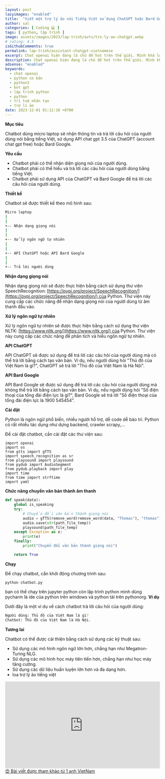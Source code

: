 ```yaml
---
layout: post
lazyimages: "enabled"
title:  "Viết một trợ lý ảo nói Tiếng Việt sử dụng ChatGPT hoặc Bard Google - Python"
author: sal
categories: [ Coding 💻 ]
tags: [ python, lập trình ]
image: assets/images/2023/lap-trinh/avts/tro-ly-ao-chatgpt.webp
# rating: 4.5
isGithubComments: true
permalink: lap-trinh/assistant-chatgpt-vietnamese
excerpt: Chat openai hiện đang là chủ đề hot trên thế giới. Mình khá lười bấm keyboard và đọc chữ, nên mình đã viết một đoạn code nhỏ lấy giọng nói của mình từ micro, và trả lời câu hỏi của mình sử dụng api của openai
description: Chat openai hiện đang là chủ đề hot trên thế giới. Mình khá lười bấm keyboard và đọc chữ, nên mình đã viết một đoạn code nhỏ lấy giọng nói của mình từ micro, và trả lời câu hỏi của mình sử dụng api của openai.
adsense: "enabled"
keywords:
  - chat openai
  - python cơ bản
  - python3
  - bot gpt
  - lập trình python
  - python
  - trí tuệ nhân tạo
  - trợ lí ảo
date: 2023-12-01 01:12:10 +0700
---
```


 **Mục tiêu**

Chatbot dùng micro laptop sẽ nhận thông tin và trả lời câu hỏi của người dùng nói bằng tiếng Việt, sử dụng API chat gpt 3.5 của ChatGPT (account chat gpt free) hoặc Bard Google.

**Yêu cầu**

*   Chatbot phải có thể nhận diện giọng nói của người dùng.
*   Chatbot phải có thể hiểu và trả lời các câu hỏi của người dùng bằng tiếng Việt.
*   Chatbot phải sử dụng API của ChatGPT và Bard Google để trả lời các câu hỏi của người dùng.

**Thiết kế**

Chatbot sẽ được thiết kế theo mô hình sau:

```bash
Micro laptop
|
|
+-- Nhận dạng giọng nói
|
|
+-- Xử lý ngôn ngữ tự nhiên
|
|
+-- API ChatGPT hoặc API Bard Google
|
|
+-- Trả lời người dùng

```

**Nhận dạng giọng nói**

Nhận dạng giọng nói sẽ được thực hiện bằng cách sử dụng thư viện SpeechRecognition: [https://pypi.org/project/SpeechRecognition/](https://pypi.org/project/SpeechRecognition/) của Python. Thư viện này cung cấp các chức năng để nhận dạng giọng nói của người dùng từ âm thanh đầu vào.

**Xử lý ngôn ngữ tự nhiên**

Xử lý ngôn ngữ tự nhiên sẽ được thực hiện bằng cách sử dụng thư viện NLTK: [https://www.nltk.org/](https://www.nltk.org/) của Python. Thư viện này cung cấp các chức năng để phân tích và hiểu ngôn ngữ tự nhiên.

**API ChatGPT**

API ChatGPT sẽ được sử dụng để trả lời các câu hỏi của người dùng mà có thể trả lời bằng cách tạo văn bản. Ví dụ, nếu người dùng hỏi "Thủ đô của Việt Nam là gì?", ChatGPT sẽ trả lời "Thủ đô của Việt Nam là Hà Nội".

**API Bard Google**

API Bard Google sẽ được sử dụng để trả lời các câu hỏi của người dùng mà không thể trả lời bằng cách tạo văn bản. Ví dụ, nếu người dùng hỏi "Số điện thoại của tổng đài điện lực là gì?", Bard Google sẽ trả lời "Số điện thoại của tổng đài điện lực là 1900 545454".

**Cài đặt**

Python là ngôn ngữ phổ biến, nhiều người hỗ trợ, dễ code dễ bảo trì. Python có rất nhiều tác dụng như dựng backend, crawler scrapy,...

Để cài đặt chatbot, cần cài đặt các thư viện sau:

```
import openai
import os
from gtts import gTTS
import speech_recognition as sr
from playsound import playsound
from pydub import AudioSegment
from pydub.playback import play
import time
from time import strftime
import yaml

```
**Chức năng chuyển văn bản thành âm thanh**

```python
def speak(data):
    global is_speaking
    try:
        # Chuyển đổi văn bản thành giọng nói
        audio = gTTS(remove_word(remove_word(data, "Thomas"), "thomas"), lang='vi')
        audio.save(str(path_file_temp))
        playsound(path_file_temp)
    except Exception as e:
        print(e)
    finally:
        print("Chuyển đổi văn bản thành giọng nói")

    return True

```

**Chạy**

Để chạy chatbot, cần khởi động chương trình sau:

<script src="https://gist.github.com/NhamNgocTuanAnh/260ebc0e582d10224d8acc0ba5a0b01f.js"></script>

```console
python chatbot.py

```

bạn có thể chạy trên jupyter python còn lập trình python mình dùng pycharm là ide của python trên windows và python tải trên pythonorg.
**Ví dụ**

Dưới đây là một ví dụ về cách chatbot trả lời câu hỏi của người dùng:

```bash
Người dùng: Thủ đô của Việt Nam là gì?
Chatbot: Thủ đô của Việt Nam là Hà Nội.
```

**Tương lai**

Chatbot có thể được cải thiện bằng cách sử dụng các kỹ thuật sau:

*   Sử dụng các mô hình ngôn ngữ lớn hơn, chẳng hạn như Megatron-Turing NLG.
*   Sử dụng các mô hình học máy tiên tiến hơn, chẳng hạn như học máy tăng cường.
*   Sử dụng các dữ liệu huấn luyện lớn hơn và đa dạng hơn.
*   loa trợ lý ảo tiếng việt

<div class="iframe-container">
  <iframe width="560" height="315" src="https://codelearn.io/sharing/lap-trinh-tro-ly-ao-tieng-viet-python" frameborder="0" allow="accelerometer; autoplay; encrypted-media; gyroscope; picture-in-picture" loading="lazy" allowfullscreen></iframe>
</div>
<a href="https://codelearn.io/sharing/lap-trinh-tro-ly-ao-tieng-viet-python" target="_blank" class="item-link item-content link external" id="facebook" onclick='getHrefOnclickAndRedirectWithLink(event)'>😍 Bài viết được tham khảo từ 1 anh VietNam</a>
<script>
var root_url=window.location.origin;function getHrefOnclickAndRedirectWithLink(t){t.preventDefault();t=t.currentTarget.getAttribute("href");window.location=[root_url,"/redirect-v2?url=",encodeURIComponent(t)].join("")}
</script>
<style>.iframe-container{overflow:hidden;padding-top:56.25%;position:relative}.iframe-container iframe{border:0;height:100%;left:0;position:absolute;top:0;width:100%}</style>



